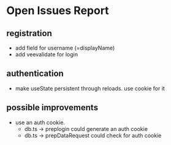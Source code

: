 # Open Issues Report

## registration
- add field for username (=displayName)
- add veevalidate for login

## authentication
- make useState persistent through reloads. use cookie for it

## possible improvements
- use an auth cookie. 
  - db.ts -> preplogin could generate an auth cookie
  - db.ts -> prepDataRequest could check for auth cookie